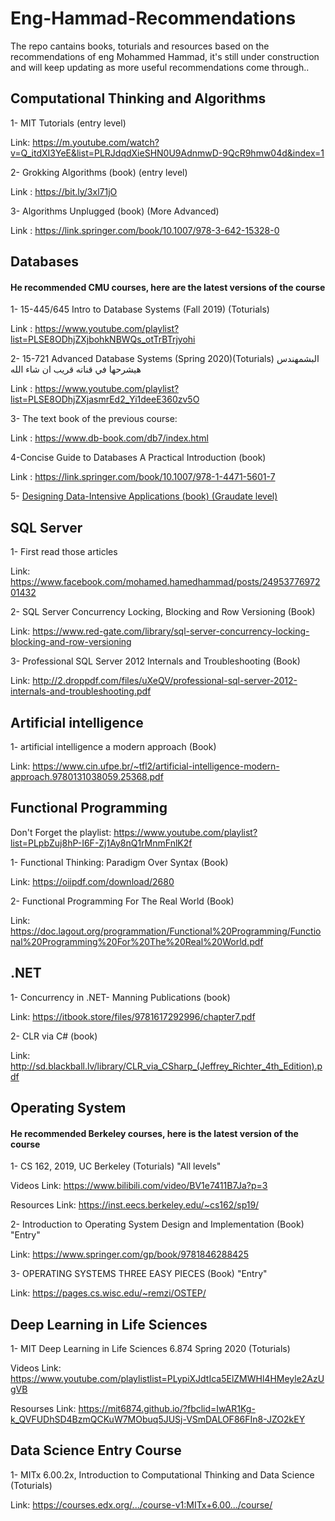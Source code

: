 # Eng-Hammad-Recommendations
The repo cantains books, toturials and resources based on the recommendations of eng Mohammed Hammad, it's still under construction and will keep updating as more useful recommendations come through..
## Computational Thinking and Algorithms

1- MIT Tutorials (entry level)

Link: https://m.youtube.com/watch?v=Q_itdXI3YeE&list=PLRJdqdXieSHN0U9AdnmwD-9QcR9hmw04d&index=1

2- Grokking Algorithms (book) (entry level)

Link : https://bit.ly/3xl71jO

3- Algorithms Unplugged (book) (More Advanced)

Link : https://link.springer.com/book/10.1007/978-3-642-15328-0

## Databases

#### He recommended CMU courses, here are the latest versions of the course 
1- 15-445/645 Intro to Database Systems  (Fall 2019) (Toturials) 

Link : https://www.youtube.com/playlist?list=PLSE8ODhjZXjbohkNBWQs_otTrBTrjyohi 

2- 15-721 Advanced Database Systems (Spring 2020)(Toturials) 
البشمهندس هيشرحها في قناته قريب ان شاء الله 

Link : https://www.youtube.com/playlist?list=PLSE8ODhjZXjasmrEd2_Yi1deeE360zv5O

3- The text book of the previous course: 

Link : https://www.db-book.com/db7/index.html


4-Concise Guide to Databases A Practical Introduction (book)

Link : https://link.springer.com/book/10.1007/978-1-4471-5601-7

5- <a href="https://github.com/Yang-Yanxiang/Designing-Data-Intensive-Applications/blob/master/Designing%20Data%20Intensive%20Applications.pdf" target="_blank" > Designing Data-Intensive Applications (book) (Graudate level)</a>

## SQL Server

1- First read those articles 

Link: https://www.facebook.com/mohamed.hamedhammad/posts/2495377697201432

2- SQL Server Concurrency Locking, Blocking and Row Versioning  (Book)

Link: https://www.red-gate.com/library/sql-server-concurrency-locking-blocking-and-row-versioning

3- Professional SQL Server 2012 Internals and Troubleshooting (Book)

Link: http://2.droppdf.com/files/uXeQV/professional-sql-server-2012-internals-and-troubleshooting.pdf



## Artificial intelligence

1- artificial intelligence a modern approach  (Book)

Link: https://www.cin.ufpe.br/~tfl2/artificial-intelligence-modern-approach.9780131038059.25368.pdf

## Functional Programming
Don't Forget the playlist:
https://www.youtube.com/playlist?list=PLpbZuj8hP-I6F-Zj1Ay8nQ1rMnmFnlK2f

1- Functional Thinking: Paradigm Over Syntax (Book)

Link: https://oiipdf.com/download/2680

2- Functional Programming For The Real World (Book)

Link: https://doc.lagout.org/programmation/Functional%20Programming/Functional%20Programming%20For%20The%20Real%20World.pdf

## .NET 

1- Concurrency in .NET- Manning Publications (book)

Link: https://itbook.store/files/9781617292996/chapter7.pdf

2- CLR via C#  (book)

Link: http://sd.blackball.lv/library/CLR_via_CSharp_(Jeffrey_Richter_4th_Edition).pdf

## Operating System
#### He recommended Berkeley courses, here is the latest version of the course 
1-  CS 162, 2019, UC Berkeley (Toturials) "All levels"

Videos Link: https://www.bilibili.com/video/BV1e7411B7Ja?p=3

Resources Link: https://inst.eecs.berkeley.edu/~cs162/sp19/

2- Introduction to Operating System Design and Implementation (Book) "Entry"

Link: https://www.springer.com/gp/book/9781846288425 

3- OPERATING SYSTEMS THREE EASY PIECES (Book) "Entry"

Link: https://pages.cs.wisc.edu/~remzi/OSTEP/

##  Deep Learning in Life Sciences 

1- MIT Deep Learning in Life Sciences 6.874 Spring 2020 (Toturials)

Videos Link: https://www.youtube.com/playlistlist=PLypiXJdtIca5ElZMWHl4HMeyle2AzUgVB

Resourses Link:
https://mit6874.github.io/?fbclid=IwAR1Kg-k_QVFUDhSD4BzmQCKuW7MObuq5JUSj-VSmDALOF86FIn8-JZO2kEY


## Data Science Entry Course 

1- MITx 6.00.2x, Introduction to Computational Thinking and Data Science (Toturials)

Link: https://courses.edx.org/.../course-v1:MITx+6.00.../course/


